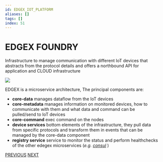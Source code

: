 ```yaml
---
id: EDGEX_IOT_PLATFORM
aliases: []
tags: []
index: 51
---
```


# EDGEX FOUNDRY

Infrastructure to manage communication with different IoT devices that abstracts from the protocol details and offers a northbound API for application and CLOUD infrastructure

![](mobile_systems/Pasted%20image%2020240613162524.png)

EDGEX is a microservice architecture, The principal components are:

- **core-data** manages dataflow from the IoT devices
- **core-metadata** manages information on monitored devices, how to communicate with them and what data and command can be pulled/send to IoT devices
- **core-command** exec command on the nodes
- **device services** bottom elements of the infrastructure, they pull data from specific protocols and transform them in events that can be managed by the core-data component
- **registry service** service to monitor the status and perform healthchecks of the other edegex microservices (*e.g. [consul](https://www.consul.io/)* )

[PREVIOUS](pages/IoT/SIEMENS_MINDSPHERE.md) [NEXT](mobile_systems/pages/IoT/IOT_DEVICES.md)
